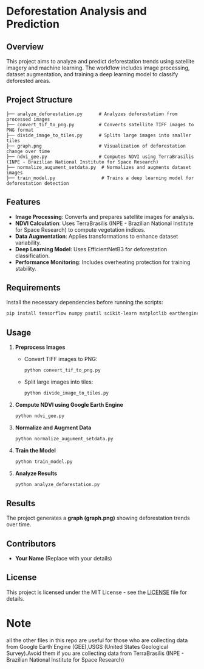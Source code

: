 
# Deforestation Analysis and Prediction

## Overview
This project aims to analyze and predict deforestation trends using satellite imagery and machine learning. The workflow includes image processing, dataset augmentation, and training a deep learning model to classify deforested areas.

## Project Structure
```
├── analyze_deforestation.py      # Analyzes deforestation from processed images
├── convert_tif_to_png.py         # Converts satellite TIFF images to PNG format
├── divide_image_to_tiles.py      # Splits large images into smaller tiles
├── graph.png                     # Visualization of deforestation change over time
├── ndvi_gee.py                   # Computes NDVI using TerraBrasilis (INPE - Brazilian National Institute for Space Research) 
├── normalize_augument_setdata.py  # Normalizes and augments dataset images
├── train_model.py                 # Trains a deep learning model for deforestation detection
```

## Features
- **Image Processing**: Converts and prepares satellite images for analysis.
- **NDVI Calculation**: Uses TerraBrasilis (INPE - Brazilian National Institute for Space Research)  to compute vegetation indices.
- **Data Augmentation**: Applies transformations to enhance dataset variability.
- **Deep Learning Model**: Uses EfficientNetB3 for deforestation classification.
- **Performance Monitoring**: Includes overheating protection for training stability.

## Requirements
Install the necessary dependencies before running the scripts:
```bash
pip install tensorflow numpy psutil scikit-learn matplotlib earthengine-api
```

## Usage
1. **Preprocess Images**
   - Convert TIFF images to PNG:
     ```bash
     python convert_tif_to_png.py
     ```
   - Split large images into tiles:
     ```bash
     python divide_image_to_tiles.py
     ```
   
2. **Compute NDVI using Google Earth Engine**
   ```bash
   python ndvi_gee.py
   ```

3. **Normalize and Augment Data**
   ```bash
   python normalize_augument_setdata.py
   ```

4. **Train the Model**
   ```bash
   python train_model.py
   ```

5. **Analyze Results**
   ```bash
   python analyze_deforestation.py
   ```

## Results
The project generates a **graph (graph.png)** showing deforestation trends over time.

## Contributors
- **Your Name** (Replace with your details)

## License
This project is licensed under the MIT License - see the [LICENSE](LICENSE) file for details.
 
# Note
all the other files in this repo are useful for those who are collecting data from Google Earth Engine (GEE),USGS (United States Geological Survey).Avoid them if you are collecting data from TerraBrasilis (INPE - Brazilian National Institute for Space Research) 
